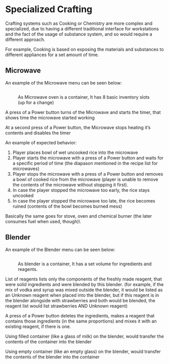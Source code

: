 # Specialized Crafting

Crafting systems such as Cooking or Chemistry are more complex and specialized, due to having a different traditional interface for workstations and the fact of the usage of substance system, and so would require a different approach.

For example, Cooking is based on exposing the materials and substances to different appliances for a set amount of time.

## Microwave

An example of the Microwave menu can be seen below:

<figure><img src="https://lh3.googleusercontent.com/lyZrccEWQQY-fccknbApnTyU-YYU3JD7ELlHgtdcC9FVA343yRa-G14Z1JZHwHelbGmPKENeZtelGp5JdpiKD4C7gLMk3UN451DgJTqJSCTaCeQdMZavSVGPmrUXcd8ntZXASdIDRAXytSuC40fe3A" alt=""><figcaption><p>As Microwave oven is a container, It has 8 basic inventory slots (up for a change)</p></figcaption></figure>

A press of a Power button turns of the Microwave and starts the timer, that shows time the microwave started working

At a second press of a Power button, the Microwave stops heating it’s contents and disables the timer

An example of expected behavior:

1. Player places bowl of wet uncooked rice into the microwave
2. Player starts the microwave with a press of a Power button and waits for a specific period of time (the diapason mentioned in the recipe list for microwaves)
3. Player stops the microwave with a press of a Power button and removes a bowl of cooked rice from the microwave (player is unable to remove the contents of the microwave without stopping it first).
4. In case the player stopped the microwave too early, the rice stays uncooked
5. In case the player stopped the microwave too late, the rice becomes ruined (contents of the bowl becomes burned mess)

Basically the same goes for stove, oven and chemical burner (the later consumes fuel when used, though)\\

## Blender

An example of the Blender menu can be seen below:

<figure><img src="https://lh3.googleusercontent.com/9-xLGn4V9vxige2m_qfpnTUNXDnN8aLs84SkLT6rihxBut69zPqSbU5hPJhZbKHRPTM4fOtJNTF070ixBZJZpy1Rtbf2bF5FwU45fOH_up_mKEguL5ZCh5I5f-LID9FtwT1HqFfH2XmEUeQAso3bhA" alt=""><figcaption><p>As blender is a container, It has a set volume for ingredients and reagents.</p></figcaption></figure>

List of reagents lists only the components of the freshly made reagent, that were solid ingredients and were blended by this blender. (for example, if the mix of vodka and syrup was mixed outside the blender, it would be listed as an Unknown reagent when placed into the blender, but if this reagent is in the blender alongside with strawberries and both would be blended, the reagent list would list strawberries AND Unknown reagent)

A press of a Power button deletes the ingredients, makes a reagent that contains those ingredients (in the same proportions) and mixes it with an existing reagent, if there is one.

Using filled container (like a glass of milk) on the blender, would transfer the contents of the container into the blender

Using empty container (like an empty glass) on the blender, would transfer the contents of the blender into the container

